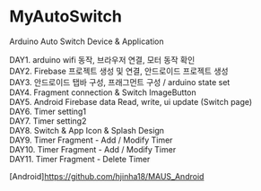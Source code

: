 # MyAutoSwitch
Arduino Auto Switch Device &amp; Application

DAY1. arduino wifi 동작, 브라우저 연결, 모터 동작 확인  
DAY2. Firebase 프로젝트 생성 및 연결, 안드로이드 프로젝트 생성  
DAY3. 안드로이드 탭바 구성, 프래그먼트 구성 / arduino state set  
DAY4. Fragment connection & Switch ImageButton  
DAY5. Android Firebase data Read, write, ui update (Switch page)  
DAY6. Timer setting1  
DAY7. Timer setting2  
DAY8. Switch & App Icon & Splash Design  
DAY9. Timer Fragment - Add / Modify Timer  
DAY10. Timer Fragment - Add / Modify Timer  
DAY11. Timer Fragment - Delete Timer  


[Android]<https://github.com/hjinha18/MAUS_Android>
